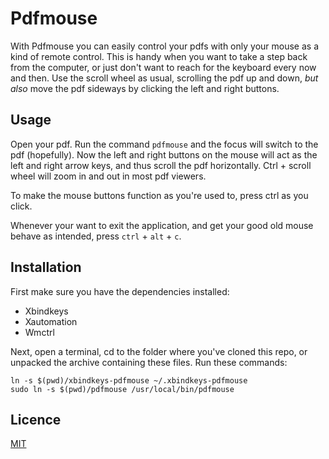 Pdfmouse
========

With Pdfmouse you can easily control your pdfs with only your mouse as a kind of 
remote control. This is handy when you want to take a step back from the 
computer, or just don't want to reach for the keyboard every now and then. Use 
the scroll wheel as usual, scrolling the pdf up and down, *but also* move the 
pdf sideways by clicking the left and right buttons.  

Usage
-----

Open your pdf. Run the command `pdfmouse` and the focus will switch to the pdf 
(hopefully). Now the left and right buttons on the mouse will act as the left 
and right arrow keys, and thus scroll the pdf horizontally. Ctrl + scroll wheel 
will zoom in and out in most pdf viewers.

To make the mouse buttons function as you're used to, press ctrl as you click.

Whenever your want to exit the application, and get your good old mouse behave 
as intended, press `ctrl` + `alt` + `c`.


Installation
------------

First make sure you have the dependencies installed:

  * Xbindkeys
  * Xautomation
  * Wmctrl

Next, open a terminal, cd to the folder where you've cloned this repo, or 
unpacked the archive containing these files. Run these commands:

    ln -s $(pwd)/xbindkeys-pdfmouse ~/.xbindkeys-pdfmouse
    sudo ln -s $(pwd)/pdfmouse /usr/local/bin/pdfmouse

Licence
-------

[MIT](http://en.wikipedia.org/wiki/MIT_License)
